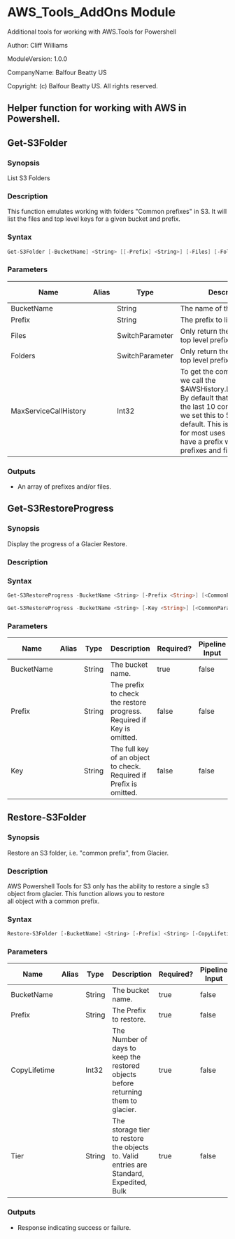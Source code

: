 # AWS_Tools_AddOns Module

Additional tools for working with AWS.Tools for Powershell

Author: Cliff Williams

ModuleVersion: 1.0.0

CompanyName: Balfour Beatty US

Copyright: (c) Balfour Beatty US. All rights reserved.

## Helper function for working with AWS in Powershell.

## Get-S3Folder

### Synopsis

List S3 Folders

### Description

This function emulates working with folders "Common prefixes" in S3. It will list the files and top level keys for a given bucket and prefix.

### Syntax

```powershell
Get-S3Folder [-BucketName] <String> [[-Prefix] <String>] [-Files] [-Folders] [[-MaxServiceCallHistory] <Int32>] [<CommonParameters>]
```

### Parameters

| Name  | Alias  | Type  | Description | Required? | Pipeline Input | Default Value |
| - | - | - | - | - | - | - |
| <nobr>BucketName</nobr> |  | String | The name of the bucket | true | false |  |
| <nobr>Prefix</nobr> |  | String | The prefix to list. | false | false |  |
| <nobr>Files</nobr> |  | SwitchParameter | Only return the files in the top level prefix. | false | false | False |
| <nobr>Folders</nobr> |  | SwitchParameter | Only return the folders in the top level prefix | false | false | False |
| <nobr>MaxServiceCallHistory</nobr> |  | Int32 | To get the common prefixes we call the $AWSHistory.LastCommand. By default that only returns the last 10 commands. So we set this to 50 as our default. This is usually fine for most uses unless you have a prefix with lot of sub-prefixes and files. | false | false | 50 |

### Outputs

- An array of prefixes and/or files.

## Get-S3RestoreProgress

### Synopsis

Display the progress of a Glacier Restore.

### Description

### Syntax

```powershell
Get-S3RestoreProgress -BucketName <String> [-Prefix <String>] [<CommonParameters>]

Get-S3RestoreProgress -BucketName <String> [-Key <String>] [<CommonParameters>]
```

### Parameters

| Name  | Alias  | Type  | Description | Required? | Pipeline Input | Default Value |
| - | - | - | - | - | - | - |
| <nobr>BucketName</nobr> |  | String | The bucket name. | true | false |  |
| <nobr>Prefix</nobr> |  | String | The prefix to check the restore progress. Required if Key is omitted. | false | false |  |
| <nobr>Key</nobr> |  | String | The full key of an object to check. Required if Prefix is omitted. | false | false |  |

## Restore-S3Folder

### Synopsis

Restore an S3 folder, i.e. "common prefix", from Glacier.

### Description

AWS Powershell Tools for S3 only has the ability to restore a single s3 object from glacier. This function allows you to restore<br>all object with a common prefix.

### Syntax

```powershell
Restore-S3Folder [-BucketName] <String> [-Prefix] <String> [-CopyLifetime] <Int32> [-Tier] <String> [<CommonParameters>]
```

### Parameters

| Name  | Alias  | Type  | Description | Required? | Pipeline Input | Default Value |
| - | - | - | - | - | - | - |
| <nobr>BucketName</nobr> |  | String | The bucket name. | true | false |  |
| <nobr>Prefix</nobr> |  | String | The Prefix to restore. | true | false |  |
| <nobr>CopyLifetime</nobr> |  | Int32 | The Number of days to keep the restored objects before returning them to glacier. | true | false | 0 |
| <nobr>Tier</nobr> |  | String | The storage tier to restore the objects to. Valid entries are Standard, Expedited, Bulk | true | false |  |

### Outputs

- Response indicating success or failure.
